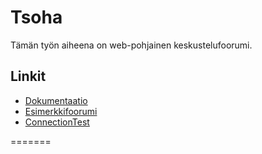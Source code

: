 Tsoha
=====

Tämän työn aiheena on web-pohjainen keskustelufoorumi.

Linkit
------
* [Dokumentaatio](https://github.com/jllang/Tsoha/tree/master/doc "Dokumentaatio")
* [Esimerkkifoorumi](http://91.158.178.74:8080/tsoha/etusivu "Esimerkkifoorumi")
* [ConnectionTest](http://91.158.178.74:8080/connection-test/ "ConnectionTest")

=======
